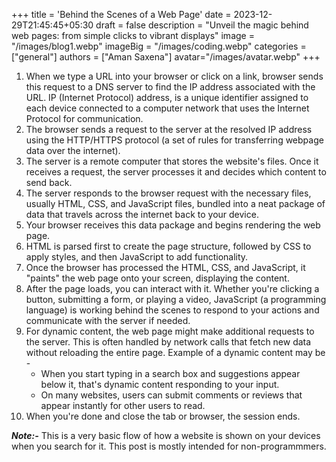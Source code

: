 +++
title = 'Behind the Scenes of a Web Page'
date = 2023-12-29T21:45:45+05:30
draft = false
description = "Unveil the magic behind web pages: from simple clicks to vibrant displays"
image = "/images/blog1.webp"
imageBig = "/images/coding.webp"
categories = ["general"]
authors = ["Aman Saxena"]
avatar="/images/avatar.webp"
+++

1. When we type a URL into your browser or click on a link, browser sends this request to a DNS server to find the IP address associated with the URL. IP (Internet Protocol) address, is a unique identifier assigned to each device connected to a computer network that uses the Internet Protocol for communication. 
2. The browser sends a request to the server at the resolved IP address using the HTTP/HTTPS protocol (a set of rules for transferring webpage data over the internet).
3. The server is a remote computer that stores the website's files. Once it receives a request, the server processes it and decides which content to send back.
4. The server responds to the browser request with the necessary files, usually HTML, CSS, and JavaScript files, bundled into a neat package of data that travels across the internet back to your device.
5. Your browser receives this data package and begins rendering the web page.
6. HTML is parsed first to create the page structure, followed by CSS to apply styles, and then JavaScript to add functionality.
7. Once the browser has processed the HTML, CSS, and JavaScript, it "paints" the web page onto your screen, displaying the content.
8. After the page loads, you can interact with it. Whether you're clicking a button, submitting a form, or playing a video, JavaScript (a programming language) is working behind the scenes to respond to your actions and communicate with the server if needed.
9. For dynamic content, the web page might make additional requests to the server. This is often handled by network calls that fetch new data without reloading the entire page. Example of a dynamic content may be -
   - When you start typing in a search box and suggestions appear below it, that's dynamic content responding to your input.
   - On many websites, users can submit comments or reviews that appear instantly for other users to read.
10. When you're done and close the tab or browser, the session ends. 

***Note:-*** This is a very basic flow of how a website is shown on your devices when you search for it. This post is mostly intended for non-programmmers.